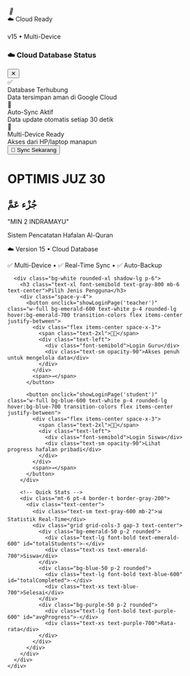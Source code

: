 <!DOCTYPE html>
<html lang="id">
<head>
  <meta charset="UTF-8" />
  <meta name="viewport" content="width=device-width, initial-scale=1.0"/>
  <title>OPTIMIS JUZ 30 "MIN 2 INDRAMAYU" — Version 15 Cloud Database</title>
  <script src="https://cdn.tailwindcss.com"></script>
  <style>
    @import url('https://fonts.googleapis.com/css2?family=Amiri:wght@400;700&family=Inter:wght@400;600;700&display=swap');
    :root { color-scheme: light; }
    body { 
      font-family: 'Inter', system-ui, -apple-system, Segoe UI, Roboto, 'Helvetica Neue', Arial, 'Noto Sans', 'Apple Color Emoji', 'Segoe UI Emoji', 'Segoe UI Symbol';
      box-sizing: border-box;
    }
    .arabic { font-family: 'Amiri', serif; letter-spacing: 0.2px; }
    .page { display: none; }
    .page.active { display: block; }

    /* Confetti particles */
    .confetti {
      position: fixed;
      top: -10px;
      width: 8px;
      height: 14px;
      opacity: 0.9;
      pointer-events: none;
      border-radius: 2px;
      transform: rotate(0deg);
      animation: fall linear forwards;
      z-index: 60;
    }
    @keyframes fall {
      0% { transform: translateY(-20px) rotate(0deg); opacity: 1; }
      100% { transform: translateY(110vh) rotate(720deg); opacity: 0.8; }
    }

    /* Cloud sync indicator */
    .cloud-sync {
      animation: pulse 2s infinite;
    }
    @keyframes pulse {
      0%, 100% { opacity: 1; }
      50% { opacity: 0.7; }
    }

    /* Auto-refresh indicator */
    .auto-refresh {
      animation: spin 2s linear infinite;
    }
    @keyframes spin {
      from { transform: rotate(0deg); }
      to { transform: rotate(360deg); }
    }
  </style>
</head>
<body class="bg-gradient-to-br from-emerald-50 to-teal-100 min-h-screen">
  <!-- Cloud Status & Auto-Refresh Indicator -->
  <div id="cloudStatus" class="fixed top-2 left-2 z-50">
    <div class="bg-emerald-600 text-white px-3 py-1 rounded-full text-xs flex items-center space-x-2 cloud-sync cursor-pointer" onclick="showCloudInfo()">
      <div class="w-2 h-2 bg-white rounded-full"></div>
      <span>☁️ Cloud Ready</span>
      <div id="autoRefreshIcon" class="auto-refresh">🔄</div>
    </div>
  </div>

  <!-- Version Badge -->
  <div class="fixed top-2 right-2 z-50">
    <div class="bg-blue-600 text-white px-2 py-1 rounded-full text-xs font-semibold">
      v15 • Multi-Device
    </div>
  </div>

  <!-- Cloud Info Modal -->
  <div id="cloudInfoModal" class="fixed inset-0 bg-black bg-opacity-50 hidden items-center justify-center z-50">
    <div class="bg-white rounded-xl p-6 max-w-md w-full mx-4">
      <div class="flex justify-between items-center mb-4">
        <h3 class="text-xl font-bold text-gray-800">☁️ Cloud Database Status</h3>
        <button onclick="closeCloudInfo()" class="text-gray-500 hover:text-gray-700 text-xl">✕</button>
      </div>
      <div class="space-y-3">
        <div class="flex items-center space-x-3 p-3 bg-emerald-50 rounded-lg">
          <span class="text-2xl">✅</span>
          <div>
            <div class="font-semibold text-emerald-800">Database Terhubung</div>
            <div class="text-sm text-emerald-600">Data tersimpan aman di Google Cloud</div>
          </div>
        </div>
        <div class="flex items-center space-x-3 p-3 bg-blue-50 rounded-lg">
          <span class="text-2xl">🔄</span>
          <div>
            <div class="font-semibold text-blue-800">Auto-Sync Aktif</div>
            <div class="text-sm text-blue-600">Data update otomatis setiap 30 detik</div>
          </div>
        </div>
        <div class="flex items-center space-x-3 p-3 bg-purple-50 rounded-lg">
          <span class="text-2xl">📱</span>
          <div>
            <div class="font-semibold text-purple-800">Multi-Device Ready</div>
            <div class="text-sm text-purple-600">Akses dari HP/laptop manapun</div>
          </div>
        </div>
        <div class="text-center pt-3 border-t">
          <button onclick="forceSync()" class="bg-emerald-600 text-white px-4 py-2 rounded-lg hover:bg-emerald-700 transition-colors">
            🔄 Sync Sekarang
          </button>
        </div>
      </div>
    </div>
  </div>

  <!-- Page 0: Main Menu -->
  <div id="mainMenuPage" class="page active">
    <div class="container mx-auto px-4 py-8 max-w-md">
      <div class="text-center mb-8">
        <div class="flex items-center justify-center gap-3 mb-2">
          <img class="header-logo h-12 w-12 rounded-lg shadow-sm border border-emerald-200 object-cover"
               alt="Logo Sekolah" src="" style="display:none;"
               onerror="this.src=''; this.alt='Logo gagal dimuat'; this.style.display='none';">
          <h1 class="text-4xl font-bold text-emerald-800">OPTIMIS JUZ 30</h1>
        </div>
        <h2 class="text-2xl text-emerald-700 arabic">جُزْء عَمَّ</h2>
        <p class="text-emerald-600 mt-2">"MIN 2 INDRAMAYU"</p>
        <p class="text-emerald-500 text-sm">Sistem Pencatatan Hafalan Al-Quran</p>
        <div class="mt-3 bg-gradient-to-r from-blue-50 to-purple-50 border border-blue-200 rounded-lg p-3">
          <div class="flex items-center justify-center space-x-2 text-blue-700">
            <span class="text-lg">☁️</span>
            <span class="text-sm font-bold">Version 15 • Cloud Database</span>
          </div>
          <p class="text-xs text-blue-600 mt-1">✅ Multi-Device • ✅ Real-Time Sync • ✅ Auto-Backup</p>
        </div>
      </div>

      <div class="bg-white rounded-xl shadow-lg p-6">
        <h3 class="text-xl font-semibold text-gray-800 mb-6 text-center">Pilih Jenis Pengguna</h3>
        <div class="space-y-4">
          <button onclick="showLoginPage('teacher')" class="w-full bg-emerald-600 text-white p-4 rounded-lg hover:bg-emerald-700 transition-colors flex items-center justify-between">
            <div class="flex items-center space-x-3">
              <span class="text-2xl">👨‍🏫</span>
              <div class="text-left">
                <div class="font-semibold">Login Guru</div>
                <div class="text-sm opacity-90">Akses penuh untuk mengelola data</div>
              </div>
            </div>
            <span>→</span>
          </button>

          <button onclick="showLoginPage('student')" class="w-full bg-blue-600 text-white p-4 rounded-lg hover:bg-blue-700 transition-colors flex items-center justify-between">
            <div class="flex items-center space-x-3">
              <span class="text-2xl">👨‍🎓</span>
              <div class="text-left">
                <div class="font-semibold">Login Siswa</div>
                <div class="text-sm opacity-90">Lihat progress hafalan pribadi</div>
              </div>
            </div>
            <span>→</span>
          </button>
        </div>

        <!-- Quick Stats -->
        <div class="mt-6 pt-4 border-t border-gray-200">
          <div class="text-center">
            <div class="text-sm text-gray-600 mb-2">📊 Statistik Real-Time</div>
            <div class="grid grid-cols-3 gap-3 text-center">
              <div class="bg-emerald-50 p-2 rounded">
                <div class="text-lg font-bold text-emerald-600" id="totalStudents">-</div>
                <div class="text-xs text-emerald-700">Siswa</div>
              </div>
              <div class="bg-blue-50 p-2 rounded">
                <div class="text-lg font-bold text-blue-600" id="totalCompleted">-</div>
                <div class="text-xs text-blue-700">Selesai</div>
              </div>
              <div class="bg-purple-50 p-2 rounded">
                <div class="text-lg font-bold text-purple-600" id="avgProgress">-</div>
                <div class="text-xs text-purple-700">Rata-rata</div>
              </div>
            </div>
          </div>
        </div>
      </div>
    </div>
  </div>

  <!-- Page 1: Login Page -->
  <div id="loginPage" class="page">
    <div class="container mx-auto px-4 py-8 max-w-md">
      <div class="text-center mb-8">
        <div class="flex items-center justify-center gap-3 mb-2">
          <img class="header-logo h-12 w-12 rounded-lg shadow-sm border border-emerald-200 object-cover"
               alt="Logo Sekolah" src="" style="display:none;"
               onerror="this.src=''; this.alt='Logo gagal dimuat'; this.style.display='none';">
          <h1 class="text-4xl font-bold text-emerald-800">OPTIMIS JUZ 30</h1>
        </div>
        <h2 class="text-2xl text-emerald-700 arabic">جُزْء عَمَّ</h2>
        <p class="text-emerald-600 mt-2">"MIN 2 INDRAMAYU"</p>
        <p class="text-emerald-500 text-sm">Login <span id="userTypeTitle">Guru</span></p>
      </div>

      <div class="bg-white rounded-xl shadow-lg p-6">
        <div class="flex justify-between items-center mb-6">
          <h3 class="text-xl font-semibold text-gray-800">Masuk ke Sistem</h3>
          <button onclick="backToMainMenu()" class="text-gray-500 hover:text-gray-700">← Kembali</button>
        </div>

        <form id="loginForm" onsubmit="handleLogin(event)">
          <div id="teacherLoginFields" class="space-y-4">
            <div>
              <label class="block text-sm font-medium text-gray-700 mb-2">Username</label>
              <input type="text" id="username" class="w-full px-4 py-3 border border-gray-300 rounded-lg focus:ring-2 focus:ring-emerald-500 focus:border-emerald-500" placeholder="Masukkan username">
            </div>
            <div>
              <label class="block text-sm font-medium text-gray-700 mb-2">Password</label>
              <input type="password" id="password" class="w-full px-4 py-3 border border-gray-300 rounded-lg focus:ring-2 focus:ring-emerald-500 focus:border-emerald-500" placeholder="Masukkan password">
            </div>
          </div>

          <div id="studentLoginFields" class="space-y-4" style="display: none;">
            <div>
              <label class="block text-sm font-medium text-gray-700 mb-2">NISN</label>
              <input type="text" id="nisn" class="w-full px-4 py-3 border border-gray-300 rounded-lg focus:ring-2 focus:ring-blue-500 focus:border-blue-500" placeholder="Masukkan NISN Anda">
              <p class="text-xs text-gray-500 mt-1">Masukkan NISN sesuai data yang terdaftar</p>
            </div>
          </div>

          <div id="loginError" class="hidden bg-red-100 border border-red-400 text-red-700 px-4 py-3 rounded mb-4 text-sm"></div>

          <button type="submit" id="loginButton" class="w-full bg-emerald-600 text-white py-3 rounded-lg font-medium hover:bg-emerald-700 transition-colors">Masuk</button>
        </form>
      </div>
    </div>
  </div>

  <!-- Page 2: Class Selection (Teacher Only) -->
  <div id="classPage" class="page">
    <div class="container mx-auto px-4 py-8 max-w-2xl">
      <div class="text-center mb-8">
        <div class="flex items-center justify-center gap-3 mb-2">
          <img class="header-logo h-12 w-12 rounded-lg shadow-sm border border-emerald-200 object-cover"
               alt="Logo Sekolah" src="" style="display:none;"
               onerror="this.src=''; this.alt='Logo gagal dimuat'; this.style.display='none';">
          <h1 class="text-4xl font-bold text-emerald-800">OPTIMIS JUZ 30</h1>
        </div>
        <h2 class="text-2xl text-emerald-700 arabic">جُزْء عَمَّ</h2>
        <p class="text-emerald-600 mt-2">"MIN 2 INDRAMAYU"</p>
        <p class="text-emerald-500 text-sm">Pilih Kelas Terlebih Dahulu</p>
      </div>

      <div class="bg-white rounded-xl shadow-lg p-6">
        <div class="flex justify-between items-center mb-4">
          <h3 class="text-xl font-semibold text-gray-800">Pilih Kelas</h3>
          <button onclick="logout()" class="bg-red-500 text-white px-4 py-2 rounded-lg hover:bg-red-600 transition-colors text-sm">Logout</button>
        </div>
        <div id="classList" class="space-y-3">
          <div class="text-center text-gray-500">
            <div class="animate-spin rounded-full h-8 w-8 border-b-2 border-emerald-600 mx-auto mb-2"></div>
            Memuat data kelas dari cloud...
          </div>
        </div>
      </div>
    </div>
  </div>

  <!-- Page 3: Student Selection (Teacher Only) -->
  <div id="studentPage" class="page">
    <div class="container mx-auto px-4 py-8 max-w-4xl">
      <div class="text-center mb-8">
        <div class="flex items-center justify-center gap-3 mb-2">
          <img class="header-logo h-12 w-12 rounded-lg shadow-sm border border-emerald-200 object-cover"
               alt="Logo Sekolah" src="" style="display:none;"
               onerror="this.src=''; this.alt='Logo gagal dimuat'; this.style.display='none';">
          <h1 class="text-4xl font-bold text-emerald-800">OPTIMIS JUZ 30</h1>
        </div>
        <h2 class="text-2xl text-emerald-700 arabic">جُزْء عَمَّ</h2>
        <p class="text-emerald-600 mt-2">"MIN 2 INDRAMAYU"</p>
        <p class="text-emerald-500 text-sm">Pilih Siswa - Kelas <span id="selectedClassName"></span></p>
      </div>

      <div class="bg-white rounded-xl shadow-lg p-6 mb-4">
        <div class="flex justify-between items-center mb-4">
          <h3 class="text-xl font-semibold text-gray-800">Daftar Siswa</h3>
          <div class="flex space-x-2">
            <button onclick="backToClassSelection()" class="bg-gray-500 text-white px-4 py-2 rounded-lg hover:bg-gray-600 transition-colors">← Kembali ke Kelas</button>
            <button onclick="logout()" class="bg-red-500 text-white px-4 py-2 rounded-lg hover:bg-red-600 transition-colors">Logout</button>
          </div>
        </div>

        <div class="mb-4 space-y-3">
          <input type="text" id="studentSearch" placeholder="Cari nama siswa..." class="w-full px-4 py-2 border border-gray-300 rounded-lg focus:ring-2 focus:ring-emerald-500 focus:border-emerald-500" oninput="filterStudents()">
          <div class="flex flex-wrap gap-2">
            <button onclick="filterStudentsByProgress('all')" id="filterAll" class="student-filter-btn bg-emerald-600 text-white px-3 py-1 rounded-lg text-sm font-medium hover:bg-emerald-700 transition-colors">Semua Siswa</button>
            <button onclick="filterStudentsByProgress('in-progress')" id="filterInProgress" class="student-filter-btn bg-gray-200 text-gray-700 px-3 py-1 rounded-lg text-sm font-medium hover:bg-gray-300 transition-colors">📚 Sedang Proses</button>
            <button onclick="filterStudentsByProgress('completed')" id="filterCompleted" class="student-filter-btn bg-gray-200 text-gray-700 px-3 py-1 rounded-lg text-sm font-medium hover:bg-gray-300 transition-colors">✅ Sudah Selesai</button>
            <button onclick="filterStudentsByProgress('not-started')" id="filterNotStarted" class="student-filter-btn bg-gray-200 text-gray-700 px-3 py-1 rounded-lg text-sm font-medium hover:bg-gray-300 transition-colors">⏳ Belum Mulai</button>
          </div>
        </div>

        <div id="studentList" class="grid gap-3">
          <div class="text-center text-gray-500">
            <div class="animate-spin rounded-full h-8 w-8 border-b-2 border-emerald-600 mx-auto mb-2"></div>
            Memuat data siswa dari cloud...
          </div>
        </div>
      </div>
    </div>
  </div>

  <!-- Page 4: Hafalan Recording -->
  <div id="hafalanPage" class="page">
    <div class="container mx-auto px-4 py-8 max-w-4xl">
      <!-- Header -->
      <div class="text-center mb-6">
        <div class="flex items-center justify-center gap-3 mb-2">
          <img class="header-logo h-12 w-12 rounded-lg shadow-sm border-emerald-200 object-cover"
               alt="Logo Sekolah" src="" style="display:none;"
               onerror="this.src=''; this.alt='Logo gagal dimuat'; this.style.display='none';">
          <h1 class="text-4xl font-bold text-emerald-800">OPTIMIS JUZ 30</h1>
        </div>
        <h2 class="text-2xl text-emerald-700 arabic">جُزْء عَمَّ</h2>
        <p class="text-emerald-600 mt-2">"MIN 2 INDRAMAYU"</p>
        <p class="text-emerald-500 text-sm">Juz 30 - 37 Surat</p>
      </div>

      <!-- Student Identity Card -->
      <div class="bg-white rounded-xl shadow-lg p-6 mb-6">
        <div class="flex justify-between items-center mb-4">
          <h3 class="text-lg font-semibold text-gray-800">Identitas Siswa</h3>
          <div class="flex space-x-2">
            <button id="backButton" onclick="backToStudentSelection()" class="bg-gray-500 text-white px-3 py-2 rounded-lg text-sm hover:bg-gray-600 transition-colors">← Ganti Siswa</button>
            <button onclick="logout()" class="bg-red-500 text-white px-3 py-2 rounded-lg text-sm hover:bg-red-600 transition-colors">Logout</button>
          </div>
        </div>
        <div class="flex items-center space-x-6">
          <div class="flex-shrink-0">
            <img id="studentPhoto" src="" alt="Foto Siswa"
                 class="w-20 h-20 rounded-full object-cover border-4 border-emerald-200"
                 onerror="this.src='data:image/svg+xml;base64,PHN2ZyB3aWR0aD0iODAiIGhlaWdodD0iODAiIHZpZXdCb3g9IjAgMCA4MCA4MCIgZmlsbD0ibm9uZSIgeG1sbnM9Imh0dHA6Ly93d3cudzMub3JnLzIwMDAvc3ZnIj4KPGNpcmNsZSBjeD0iNDAiIGN5PSI0MCIgcj0iNDAiIGZpbGw9IiNGM0Y0RjYiLz4KPGNpcmNsZSBjeD0iNDAiIGN5PSIzMiIgcj0iMTIiIGZpbGw9IiM5Q0EzQUYiLz4KPHBhdGggZD0iTTIwIDY4QzIwIDU2IDI4IDQ4IDQwIDQ4UzYwIDU2IDYwIDY4IiBmaWxsPSIjOUNBM0FGIi8+Cjwvc3ZnPgo='; this.alt='Foto tidak tersedia';">
          </div>
          <div class="flex-1">
            <div class="grid grid-cols-1 md:grid-cols-2 gap-4">
              <div>
                <label class="text-sm font-medium text-gray-600">Nama Lengkap</label>
                <p id="studentName" class="text-lg font-semibold text-gray-800">-</p>
              </div>
              <div>
                <label class="text-sm font-medium text-gray-600">NISN</label>
                <p id="studentNISN" class="text-lg font-semibold text-gray-800">-</p>
              </div>
              <div>
                <label class="text-sm font-medium text-gray-600">Kelas</label>
                <p id="studentClass" class="text-lg font-semibold text-gray-800">-</p>
              </div>
              <div>
                <label class="text-sm font-medium text-gray-600">Jenis Kelamin</label>
                <p id="studentGender" class="text-lg font-semibold">
                  <span id="genderBadge" class="inline-block px-2.5 py-1 rounded-full text-white text-sm">-</span>
                </p>
              </div>
            </div>
          </div>
        </div>
      </div>

      <!-- Progress Overview -->
      <div class="bg-white rounded-xl shadow-lg p-6 mb-8">
        <div class="flex items-center justify-between mb-4">
          <h3 class="text-xl font-semibold text-gray-800">Progress Keseluruhan</h3>
          <div class="flex items-center space-x-4">
            <div class="text-center">
              <div class="text-2xl font-bold text-emerald-600" id="completedCount">0</div>
              <div class="text-sm text-gray-600">Selesai</div>
            </div>
            <div class="text-center">
              <div class="text-2xl font-bold text-amber-600" id="inProgressCount">0</div>
              <div class="text-sm text-gray-600">Proses</div>
            </div>
            <div class="text-center">
              <div class="text-2xl font-bold text-gray-400" id="notStartedCount">37</div>
              <div class="text-sm text-gray-600">Belum</div>
            </div>
          </div>
        </div>
        <div class="w-full bg-gray-200 rounded-full h-3">
          <div class="bg-gradient-to-r from-emerald-500 to-teal-500 h-3 rounded-full transition-all duration-500" id="progressBar" style="width: 0%"></div>
        </div>
        <div class="text-center mt-2">
          <span class="text-sm text-gray-600">Progress: </span>
          <span class="font-semibold text-emerald-600" id="progressPercentage">0%</span>
        </div>
      </div>

      <!-- Filter Buttons -->
      <div class="flex flex-wrap gap-2 mb-6 justify-center">
        <button onclick="filterSurahs('all', this)" class="filter-btn bg-emerald-600 text-white px-4 py-2 rounded-lg font-medium hover:bg-emerald-700 transition-colors">Semua</button>
        <button onclick="filterSurahs('completed', this)" class="filter-btn bg-gray-200 text-gray-700 px-4 py-2 rounded-lg font-medium hover:bg-gray-300 transition-colors">Selesai</button>
        <button onclick="filterSurahs('in-progress', this)" class="filter-btn bg-gray-200 text-gray-700 px-4 py-2 rounded-lg font-medium hover:bg-gray-300 transition-colors">Sedang Proses</button>
        <button onclick="filterSurahs('not-started', this)" class="filter-btn bg-gray-200 text-gray-700 px-4 py-2 rounded-lg font-medium hover:bg-gray-300 transition-colors">Belum Mulai</button>
      </div>

      <!-- Surah List -->
      <div class="grid gap-4" id="surahList"></div>

      <!-- Statistics Modal -->
      <div id="statsModal" class="fixed inset-0 bg-black bg-opacity-50 hidden items-center justify-center z-50">
        <div class="bg-white rounded-xl p-6 max-w-md w-full mx-4">
          <div class="flex justify-between items-center mb-4">
            <h3 class="text-xl font-semibold text-gray-800">Statistik Hafalan</h3>
            <button onclick="closeStatsModal()" class="text-gray-500 hover:text-gray-700">✕</button>
          </div>
          <div id="statsContent"></div>
        </div>
      </div>
    </div>
  </div>

  <script>
    // Global state
    let studentsData = [];
    let selectedStudent = null;
    let currentFilter = 'all';
    let surahData = {};
    let currentUserType = null;
    let currentUser = null;
    let schoolLogoUrl = '';
    let murojaahLinks = {};
    let progressData = {};
    let autoSyncInterval = null;

    // Pre-configured Google Sheets URLs (GANTI DENGAN URL ANDA)
    const STUDENTS_CSV_URL = 'https://docs.google.com/spreadsheets/d/e/2PACX-1vRcJgA3V1hk6UVY_q2S1ynq0GOaF47BkiX6TJisJg277-9EKc_OUiRwUZWu7_fDmmV6m9JU5QsWYTup/pub?gid=0&single=true&output=csv';
    const PROGRESS_CSV_URL = 'https://docs.google.com/spreadsheets/d/e/2PACX-1vRcJgA3V1hk6UVY_q2S1ynq0GOaF47BkiX6TJisJg277-9EKc_OUiRwUZWu7_fDmmV6m9JU5QsWYTup/pub?gid=1567102234&single=true&output=csv';
    const APPS_SCRIPT_URL = 'https://script.google.com/macros/s/AKfycbxmroGbJxkb8t49jsYo6TdR7A-q95dgRFrMcHabQ8xe1qEiZB4iuFO3j_T5p_gEq2sQ/exec';
    const MUROJAAH_CSV_URL = 'https://docs.google.com/spreadsheets/d/e/2PACX-1vRcJgA3V1hk6UVY_q2S1ynq0GOaF47BkiX6TJisJg277-9EKc_OUiRwUZWu7_fDmmV6m9JU5QsWYTup/pub?gid=1677915850&single=true&output=csv';

    // Juz 30 Surahs
    const juz30Surahs = [
      { number: 78, name: "An-Naba'", arabic: "النَّبَأ", verses: 40, meaning: "Berita Besar" },
      { number: 79, name: "An-Nazi'at", arabic: "النَّازِعَات", verses: 46, meaning: "Malaikat Yang Mencabut" },
      { number: 80, name: "Abasa", arabic: "عَبَسَ", verses: 42, meaning: "Dia Bermuka Masam" },
      { number: 81, name: "At-Takwir", arabic: "التَّكْوِير", verses: 29, meaning: "Menggulung" },
      { number: 82, name: "Al-Infitar", arabic: "الانفِطَار", verses: 19, meaning: "Terbelah" },
      { number: 83, name: "Al-Mutaffifin", arabic: "المُطَفِّفِين", verses: 36, meaning: "Orang Yang Curang" },
      { number: 84, name: "Al-Inshiqaq", arabic: "الانشِقَاق", verses: 25, meaning: "Terbelah" },
      { number: 85, name: "Al-Buruj", arabic: "البُرُوج", verses: 22, meaning: "Gugusan Bintang" },
      { number: 86, name: "At-Tariq", arabic: "الطَّارِق", verses: 17, meaning: "Yang Datang Di Malam Hari" },
      { number: 87, name: "Al-A'la", arabic: "الأَعْلَى", verses: 19, meaning: "Yang Paling Tinggi" },
      { number: 88, name: "Al-Ghashiyah", arabic: "الغَاشِيَة", verses: 26, meaning: "Hari Pembalasan" },
      { number: 89, name: "Al-Fajr", arabic: "الفَجْر", verses: 30, meaning: "Fajar" },
      { number: 90, name: "Al-Balad", arabic: "البَلَد", verses: 20, meaning: "Negeri" },
      { number: 91, name: "Ash-Shams", arabic: "الشَّمْس", verses: 15, meaning: "Matahari" },
      { number: 92, name: "Al-Lail", arabic: "اللَّيْل", verses: 21, meaning: "Malam" },
      { number: 93, name: "Ad-Duha", arabic: "الضُّحَى", verses: 11, meaning: "Waktu Duha" },
      { number: 94, name: "Ash-Sharh", arabic: "الشَّرْح", verses: 8, meaning: "Kelapangan" },
      { number: 95, name: "At-Tin", arabic: "التِّين", verses: 8, meaning: "Buah Tin" },
      { number: 96, name: "Al-Alaq", arabic: "العَلَق", verses: 19, meaning: "Segumpal Darah" },
      { number: 97, name: "Al-Qadr", arabic: "القَدْر", verses: 5, meaning: "Kemuliaan" },
      { number: 98, name: "Al-Bayyinah", arabic: "البَيِّنَة", verses: 8, meaning: "Bukti Yang Nyata" },
      { number: 99, name: "Az-Zalzalah", arabic: "الزَّلْزَلَة", verses: 8, meaning: "Kegoncangan" },
      { number: 100, name: "Al-Adiyat", arabic: "العَادِيَات", verses: 11, meaning: "Kuda Yang Berlari Kencang" },
      { number: 101, name: "Al-Qari'ah", arabic: "القَارِعَة", verses: 11, meaning: "Hari Kiamat" },
      { number: 102, name: "At-Takathur", arabic: "التَّكَاثُر", verses: 8, meaning: "Bermegah-megahan" },
      { number: 103, name: "Al-Asr", arabic: "العَصْر", verses: 3, meaning: "Masa" },
      { number: 104, name: "Al-Humazah", arabic: "الهُمَزَة", verses: 9, meaning: "Pengumpat" },
      { number: 105, name: "Al-Fil", arabic: "الفِيل", verses: 5, meaning: "Gajah" },
      { number: 106, name: "Quraish", arabic: "قُرَيْش", verses: 4, meaning: "Suku Quraisy" },
      { number: 107, name: "Al-Ma'un", arabic: "المَاعُون", verses: 7, meaning: "Barang Yang Berguna" },
      { number: 108, name: "Al-Kawthar", arabic: "الكَوْثَر", verses: 3, meaning: "Nikmat Yang Banyak" },
      { number: 109, name: "Al-Kafirun", arabic: "الكَافِرُون", verses: 6, meaning: "Orang-orang Kafir" },
      { number: 110, name: "An-Nasr", arabic: "النَّصْر", verses: 3, meaning: "Pertolongan" },
      { number: 111, name: "Al-Masad", arabic: "المَسَد", verses: 5, meaning: "Sabut" },
      { number: 112, name: "Al-Ikhlas", arabic: "الإِخْلَاص", verses: 4, meaning: "Memurnikan Keesaan Allah" },
      { number: 113, name: "Al-Falaq", arabic: "الفَلَق", verses: 5, meaning: "Waktu Subuh" },
      { number: 114, name: "An-Nas", arabic: "النَّاس", verses: 6, meaning: "Manusia" }
    ];

    // Cloud info functions
    function showCloudInfo() {
      document.getElementById('cloudInfoModal').classList.remove('hidden');
      document.getElementById('cloudInfoModal').classList.add('flex');
    }

    function closeCloudInfo() {
      document.getElementById('cloudInfoModal').classList.add('hidden');
      document.getElementById('cloudInfoModal').classList.remove('flex');
    }

    function forceSync() {
      showSyncIndicator();
      loadAllData().then(() => {
        showSyncSuccess();
        updateQuickStats();
        if (selectedStudent) {
          initializeHafalanData();
        }
      }).catch(() => {
        showSyncError();
      });
    }

    function showSyncIndicator() {
      const indicator = document.getElementById('cloudStatus');
      indicator.innerHTML = `
        <div class="bg-blue-600 text-white px-3 py-1 rounded-full text-xs flex items-center space-x-2">
          <div class="animate-spin rounded-full h-2 w-2 border-b border-white"></div>
          <span>🔄 Syncing...</span>
        </div>`;
    }

    function showSyncSuccess() {
      const indicator = document.getElementById('cloudStatus');
      indicator.innerHTML = `
        <div class="bg-emerald-600 text-white px-3 py-1 rounded-full text-xs flex items-center space-x-2 cloud-sync cursor-pointer" onclick="showCloudInfo()">
          <div class="w-2 h-2 bg-white rounded-full"></div>
          <span>✅ Synced</span>
          <div id="autoRefreshIcon" class="auto-refresh">🔄</div>
        </div>`;
      setTimeout(() => {
        indicator.innerHTML = `
          <div class="bg-emerald-600 text-white px-3 py-1 rounded-full text-xs flex items-center space-x-2 cloud-sync cursor-pointer" onclick="showCloudInfo()">
            <div class="w-2 h-2 bg-white rounded-full"></div>
            <span>☁️ Cloud Ready</span>
            <div id="autoRefreshIcon" class="auto-refresh">🔄</div>
          </div>`;
      }, 3000);
    }

    function showSyncError() {
      const indicator = document.getElementById('cloudStatus');
      indicator.innerHTML = `
        <div class="bg-red-600 text-white px-3 py-1 rounded-full text-xs flex items-center space-x-2 cursor-pointer" onclick="forceSync()">
          <div class="w-2 h-2 bg-white rounded-full"></div>
          <span>❌ Retry</span>
        </div>`;
    }

    // Auto-sync setup
    function startAutoSync() {
      if (autoSyncInterval) clearInterval(autoSyncInterval);
      
      autoSyncInterval = setInterval(async () => {
        try {
          await loadProgressData();
          updateQuickStats();
          if (selectedStudent) {
            const nisn = selectedStudent.NISN || selectedStudent.nisn;
            if (progressData[nisn]) {
              surahData = progressData[nisn];
              updateProgress();
              renderSurahs();
            }
          }
        } catch (e) {
          console.warn('Auto-sync failed:', e);
        }
      }, 30000); // Sync every 30 seconds
    }

    // Navigation
    function showPage(pageId) {
      document.querySelectorAll('.page').forEach(p => p.classList.remove('active'));
      document.getElementById(pageId).classList.add('active');
      updateHeaderLogos();
    }
    function backToMainMenu() {
      showPage('mainMenuPage');
      document.getElementById('loginForm').reset();
      document.getElementById('loginError').classList.add('hidden');
    }
    function backToClassSelection() { showPage('classPage'); }
    function backToStudentSelection() {
      const className = selectedStudent?.Kelas || selectedStudent?.kelas || selectedStudent?.KELAS || '';
      document.getElementById('selectedClassName').textContent = className;
      showPage('studentPage');
      renderStudentList(className);
    }
    function logout() {
      currentUser = null; currentUserType = null; selectedStudent = null; surahData = {};
      if (autoSyncInterval) clearInterval(autoSyncInterval);
      showPage('mainMenuPage');
      document.getElementById('loginForm').reset();
      document.getElementById('loginError').classList.add('hidden');
    }

    // Login flow
    function showLoginPage(userType) {
      currentUserType = userType;
      if (userType === 'teacher') {
        document.getElementById('userTypeTitle').textContent = 'Guru';
        document.getElementById('teacherLoginFields').style.display = 'block';
        document.getElementById('studentLoginFields').style.display = 'none';
        document.getElementById('loginButton').className = 'w-full bg-emerald-600 text-white py-3 rounded-lg font-medium hover:bg-emerald-700 transition-colors';
      } else {
        document.getElementById('userTypeTitle').textContent = 'Siswa';
        document.getElementById('teacherLoginFields').style.display = 'none';
        document.getElementById('studentLoginFields').style.display = 'block';
        document.getElementById('loginButton').className = 'w-full bg-blue-600 text-white py-3 rounded-lg font-medium hover:bg-blue-700 transition-colors';
      }
      showPage('loginPage');
    }

    function handleLogin(e) {
      e.preventDefault();
      const errorDiv = document.getElementById('loginError');
      errorDiv.classList.add('hidden');

      if (currentUserType === 'teacher') {
        const u = document.getElementById('username').value;
        const p = document.getElementById('password').value;
        if (u === 'admin' && p === 'admin') {
          currentUser = { type: 'teacher', username: 'admin' };
          loadAllData().then(() => {
            renderClassList();
            showPage('classPage');
            startAutoSync();
          });
        } else showLoginError('Username atau password salah!');
      } else {
        const nisn = document.getElementById('nisn').value;
        if (!studentsData.length) {
          loadAllData().then(() => validateStudentLogin(nisn));
        } else validateStudentLogin(nisn);
      }
    }
    function showLoginError(msg) {
      const div = document.getElementById('loginError');
      div.textContent = msg; div.classList.remove('hidden');
    }
    function validateStudentLogin(nisn) {
      const student = studentsData.find(s => (s.NISN || s.nisn) === nisn);
      if (student) {
        currentUser = { type: 'student', nisn };
        selectedStudent = student;
        updateStudentIdentity(student);
        initializeHafalanData();
        showPage('hafalanPage');
        startAutoSync();
      } else showLoginError('NISN tidak ditemukan dalam database!');
    }

    // Identity card helpers
    function normalizeGender(raw) {
      const v = (raw || '').toString().trim().toLowerCase();
      if (!v) return '';
      if (['l','laki-laki','laki', 'lakilaki', 'male', 'm'].includes(v)) return 'Laki-laki';
      if (['p','perempuan','wanita','female','f'].includes(v)) return 'Perempuan';
      return raw;
    }
    function applyGenderBadge(el, gender) {
      if (!el) return;
      if (gender === 'Laki-laki') {
        el.className = 'inline-block px-2.5 py-1 rounded-full text-white text-sm bg-blue-600';
        el.textContent = 'Laki-laki';
      } else if (gender === 'Perempuan') {
        el.className = 'inline-block px-2.5 py-1 rounded-full text-white text-sm bg-purple-600';
        el.textContent = 'Perempuan';
      } else {
        el.className = 'inline-block px-2.5 py-1 rounded-full text-gray-700 bg-gray-100 text-sm';
        el.textContent = (gender || '-');
      }
    }

    // Data loading functions
    async function loadAllData() {
      try {
        await Promise.all([
          loadStudentsData(),
          loadProgressData(),
          loadMurojaahLinks()
        ]);
        updateQuickStats();
      } catch (e) {
        console.error('Failed to load data:', e);
        throw e;
      }
    }

    async function loadStudentsData() {
      try {
        const resp = await fetch(STUDENTS_CSV_URL);
        const csvText = await resp.text();
        const lines = csvText.split('\n').filter(Boolean);
        const headers = splitCsvRow(lines[0]).map(h => h.trim());
        studentsData = [];
        let logoFromCsv = '';

        for (let i = 1; i < lines.length; i++) {
          const row = splitCsvRow(lines[i]);
          const item = {};
          headers.forEach((h, idx) => item[h] = (row[idx] || '').trim());
          const genderF = row[5] || item['Jenis Kelamin'] || item['jenis_kelamin'] || item.GENDER || '';
          item.__GENDER = normalizeGender(genderF);
          studentsData.push(item);

          if (!logoFromCsv) logoFromCsv = item.Logo || item.logo || item.LOGO || '';
        }

        if (logoFromCsv && logoFromCsv.startsWith('https://')) {
          schoolLogoUrl = logoFromCsv;
          updateHeaderLogos();
        }
      } catch (e) {
        console.error('Failed to load students data:', e);
        throw e;
      }
    }

    async function loadProgressData() {
      try {
        const response = await fetch(PROGRESS_CSV_URL);
        const csvText = await response.text();
        const lines = csvText.split('\n').filter(Boolean);
        
        progressData = {};
        
        if (lines.length > 1) {
          const headers = splitCsvRow(lines[0]);
          
          for (let i = 1; i < lines.length; i++) {
            const row = splitCsvRow(lines[i]);
            const nisn = row[0];
            
            if (nisn) {
              progressData[nisn] = {};
              
              for (let j = 1; j < headers.length && j < row.length; j++) {
                const surahNum = 77 + j;
                const cellData = row[j] || '';
                
                if (cellData) {
                  const parts = cellData.split('|');
                  progressData[nisn][surahNum] = {
                    status: parts[0] || 'not-started',
                    kelancaran: parseInt(parts[1]) || 0,
                    tajwid: parseInt(parts[2]) || 0,
                    makhorijul: parseInt(parts[3]) || 0,
                    totalScore: parseInt(parts[4]) || 0,
                    notes: parts[5] || '',
                    lastTested: parts[6] || null,
                    testHistory: []
                  };
                } else {
                  progressData[nisn][surahNum] = {
                    status: 'not-started',
                    kelancaran: 0, tajwid: 0, makhorijul: 0, totalScore: 0,
                    notes: '', lastTested: null, testHistory: []
                  };
                }
              }
            }
          }
        }
      } catch (e) {
        console.warn('Failed to load progress data:', e);
        progressData = {};
        studentsData.forEach(student => {
          const nisn = student.NISN || student.nisn;
          const key = `hafalan_${nisn}`;
          const saved = localStorage.getItem(key);
          if (saved) {
            try {
              progressData[nisn] = JSON.parse(saved);
            } catch (e) {
              console.warn(`Error parsing local data for ${nisn}:`, e);
            }
          }
        });
      }
    }

    async function loadMurojaahLinks() {
      try {
        const resp = await fetch(MUROJAAH_CSV_URL);
        const csv = await resp.text();
        const rows = csv.split('\n').filter(r => r.trim().length);
        murojaahLinks = {};
        let suratNumber = 78;
        for (let i = 1; i < rows.length && suratNumber <= 114; i++, suratNumber++) {
          const cols = splitCsvRow(rows[i]);
          const link = (cols[1] || '').trim();
          if (link && /^https:\/\//i.test(link)) {
            murojaahLinks[suratNumber] = link;
          }
        }
      } catch (e) {
        console.warn('Failed to load murojaah links:', e);
      }
    }

    // Save progress data
    async function saveProgressToCloud(nisn, data) {
      try {
        const sheetData = {};
        for (let surahNum = 78; surahNum <= 114; surahNum++) {
          const surahData = data[surahNum];
          if (surahData && surahData.status !== 'not-started') {
            sheetData[`surah_${surahNum}`] = [
              surahData.status,
              surahData.kelancaran,
              surahData.tajwid,
              surahData.makhorijul,
              surahData.totalScore,
              surahData.notes || '',
              surahData.lastTested || ''
            ].join('|');
          } else {
            sheetData[`surah_${surahNum}`] = '';
          }
        }
        
        const response = await fetch(APPS_SCRIPT_URL, {
          method: 'POST',
          headers: {
            'Content-Type': 'application/json',
          },
          body: JSON.stringify({
            action: 'saveProgress',
            data: {
              nisn: nisn,
              ...sheetData
            }
          })
        });
        
        const result = await response.json();
        
        if (result.status === 'success') {
          progressData[nisn] = data;
          const key = `hafalan_${nisn}`;
          localStorage.setItem(key, JSON.stringify(data));
          return true;
        } else {
          throw new Error(result.message || 'Save failed');
        }
        
      } catch (e) {
        console.error('Error saving to cloud:', e);
        const key = `hafalan_${nisn}`;
        localStorage.setItem(key, JSON.stringify(data));
        return false;
      }
    }

    // Quick stats update
    function updateQuickStats() {
      const totalStudents = studentsData.length;
      let totalCompleted = 0;
      let totalProgress = 0;

      studentsData.forEach(student => {
        const nisn = student.NISN || student.nisn;
        const studentProgress = progressData[nisn];
        if (studentProgress) {
          const completed = Object.values(studentProgress).filter(x => x.status === 'completed').length;
          if (completed === 37) totalCompleted++;
          totalProgress += (completed / 37) * 100;
        }
      });

      const avgProgress = totalStudents > 0 ? Math.round(totalProgress / totalStudents) : 0;

      document.getElementById('totalStudents').textContent = totalStudents;
      document.getElementById('totalCompleted').textContent = totalCompleted;
      document.getElementById('avgProgress').textContent = avgProgress + '%';
    }

    // Split CSV helper
    function splitCsvRow(row) {
      const out = [];
      let cur = '';
      let insideQuotes = false;
      for (let i = 0; i < row.length; i++) {
        const ch = row[i];
        if (ch === '"') {
          if (insideQuotes && row[i+1] === '"') { cur += '"'; i++; }
          else { insideQuotes = !insideQuotes; }
        } else if (ch === ',' && !insideQuotes) {
          out.push(cur); cur = '';
        } else {
          cur += ch;
        }
      }
      out.push(cur);
      return out;
    }

    // Header logo
    function updateHeaderLogos() {
      const imgs = document.querySelectorAll('.header-logo');
      imgs.forEach(img => {
        if (schoolLogoUrl) {
          img.src = schoolLogoUrl;
          img.style.display = 'block';
        } else {
          img.src = '';
          img.style.display = 'none';
        }
      });
    }

    // Class list
    function renderClassList() {
      const classes = [...new Set(studentsData.map(s => s.Kelas || s.kelas || s.KELAS))].filter(Boolean).sort();
      const container = document.getElementById('classList');
      container.innerHTML = '';
      classes.forEach(cls => {
        const count = studentsData.filter(s => (s.Kelas || s.kelas || s.KELAS) === cls).length;
        const el = document.createElement('div');
        el.className = 'bg-emerald-50 border-2 border-emerald-200 rounded-lg p-4 cursor-pointer hover:bg-emerald-100 hover:border-emerald-300 transition-all';
        el.onclick = () => selectClass(cls);
        el.innerHTML = `
          <div class="flex justify-between items-center">
            <div>
              <h4 class="text-lg font-semibold text-emerald-800">Kelas ${cls}</h4>
              <p class="text-emerald-600">${count} siswa</p>
            </div>
            <div class="text-2xl">📚</div>
          </div>`;
        container.appendChild(el);
      });
    }
    function selectClass(className) {
      document.getElementById('selectedClassName').textContent = className;
      showPage('studentPage');
      renderStudentList(className);
    }

    function renderStudentList(className) {
      const list = studentsData.filter(s => (s.Kelas || s.kelas || s.KELAS) === className);
      const container = document.getElementById('studentList');
      container.innerHTML = '';
      list.forEach(student => {
        const nisn = student.NISN || student.nisn;
        let completed = 0, inProgress = 0, notStarted = 37;
        let percentage = 0;

        let studentProgress = progressData[nisn];
        if (!studentProgress) {
          const key = `hafalan_${nisn}`;
          const saved = localStorage.getItem(key);
          if (saved) {
            try {
              studentProgress = JSON.parse(saved);
            } catch (e) {
              console.warn(`Error parsing data for ${nisn}:`, e);
            }
          }
        }

        if (studentProgress) {
          completed = Object.values(studentProgress).filter(x => x.status === 'completed').length;
          inProgress = Object.values(studentProgress).filter(x => x.status === 'in-progress').length;
          notStarted = Object.values(studentProgress).filter(x => x.status === 'not-started').length;
          percentage = Math.round((completed / 37) * 100);
        }

        let overall = 'not-started';
        if (completed === 37) overall = 'completed';
        else if (completed > 0 || inProgress > 0) overall = 'in-progress';

        const name = student.Nama || student.nama || student.NAMA || 'Nama tidak tersedia';
        const nisnDisplay = student.NISN || student.nisn || '-';
        const genderNorm = student.__GENDER || '-';
        const photo = student.Foto || student.foto || student.FOTO || '';

        const genderBadgeSmall = genderNorm === 'Laki-laki'
          ? '<span class="inline-block px-2 py-0.5 rounded-full text-white text-xs bg-blue-600">Laki-laki</span>'
          : genderNorm === 'Perempuan'
            ? '<span class="inline-block px-2 py-0.5 rounded-full text-white text-xs bg-purple-600">Perempuan</span>'
            : `<span class="inline-block px-2 py-0.5 rounded-full text-gray-700 bg-gray-100 text-xs">${genderNorm}</span>`;

        const badge =
          overall === 'completed' ? '<span class="bg-emerald-100 text-emerald-800 text-xs px-2 py-1 rounded-full">✅ Selesai</span>' :
          overall === 'in-progress' ? '<span class="bg-amber-100 text-amber-800 text-xs px-2 py-1 rounded-full">📚 Proses</span>' :
          '<span class="bg-gray-100 text-gray-600 text-xs px-2 py-1 rounded-full">⏳ Belum</span>';

        const card = document.createElement('div');
        card.className = 'bg-gray-50 border border-gray-200 rounded-lg p-4 cursor-pointer hover:bg-gray-100 hover:border-gray-300 transition-all student-card';
        card.setAttribute('data-progress-status', overall);
        card.onclick = () => selectStudent(student);
        card.innerHTML = `
          <div class="flex items-center space-x-4">
            <img src="${photo}" alt="Foto ${name}" class="w-12 h-12 rounded-full object-cover border-2 border-gray-300"
                 onerror="this.src='data:image/svg+xml;base64,PHN2ZyB3aWR0aD0iNDgiIGhlaWdodD0iNDgiIHZpZXdCb3g9IjAgMCA0OCA0OCIgZmlsbD0ibm9uZSIgeG1sbnM9Imh0dHA6Ly93d3cudzMub3JnLzIwMDAvc3ZnIj4KPGNpcmNsZSBjeD0iMjQiIGN5PSIyNCIgcj0iMjQiIGZpbGw9IiNGM0Y0RjYiLz4KPGNpcmNsZSBjeD0iMjQiIGN5PSIxOSIgcj0iNyIgZmlsbD0iIzlDQTNBRiIvPgo8cGF0aCBkPSJNMTIgNDBDMTIgMzMuNiAxNi44IDI5IDI0IDI5UzM2IDMzLjYgMzYgNDAiIGZpbGw9IiM5Q0EzQUYiLz4KPC9zdmc+Cg=='; this.alt='Foto tidak tersedia';">
            <div class="flex-1">
              <div class="flex items-center justify-between mb-1">
                <h4 class="font-semibold text-gray-800">${name}</h4>
                ${badge}
              </div>
              <p class="text-sm text-gray-600">NISN: ${nisnDisplay}</p>
              <p class="text-xs text-gray-500 mt-1">${genderBadgeSmall}</p>
              ${percentage > 0 ? `
                <div class="mt-2">
                  <div class="flex justify-between text-xs text-gray-600 mb-1">
                    <span>Progress</span><span>${percentage}%</span>
                  </div>
                  <div class="w-full bg-gray-200 rounded-full h-1.5">
                    <div class="bg-emerald-500 h-1.5 rounded-full" style="width:${percentage}%"></div>
                  </div>
                  <div class="flex justify-between text-xs text-gray-500 mt-1">
                    <span>✅ ${completed}</span><span>📚 ${inProgress}</span><span>⏳ ${notStarted}</span>
                  </div>
                </div>` : ''
              }
            </div>
            <div class="text-emerald-600">→</div>
          </div>`;
        container.appendChild(card);
      });
    }

    // Student page initialization
    function selectStudent(student) {
      selectedStudent = student;
      updateStudentIdentity(student);
      initializeHafalanData();
      showPage('hafalanPage');
    }
    
    function updateStudentIdentity(student) {
      const name = student.Nama || student.nama || student.NAMA || '-';
      const nisn = student.NISN || student.nisn || '-';
      const kelas = student.Kelas || student.kelas || student.KELAS || '-';
      const genderNorm = student.__GENDER || '-';
      const photoUrl = student.Foto || student.foto || student.FOTO || '';

      document.getElementById('studentName').textContent = name;
      document.getElementById('studentNISN').textContent = nisn;
      document.getElementById('studentClass').textContent = kelas;

      const badge = document.getElementById('genderBadge');
      applyGenderBadge(badge, genderNorm);

      document.getElementById('studentPhoto').src = photoUrl;

      if (currentUser?.type === 'student') document.getElementById('backButton').style.display = 'none';
      else document.getElementById('backButton').style.display = 'inline-block';
    }
    
    function initializeHafalanData() {
      const nisn = selectedStudent.NISN || selectedStudent.nisn;
      
      if (progressData[nisn]) {
        surahData = progressData[nisn];
      } else {
        const key = `hafalan_${nisn}`;
        const saved = localStorage.getItem(key);
        if (saved) {
          try {
            surahData = JSON.parse(saved);
          } catch (e) {
            console.warn('Error parsing localStorage data:', e);
            surahData = {};
          }
        } else {
          surahData = {};
          juz30Surahs.forEach(s => {
            surahData[s.number] = {
              status: 'not-started',
              kelancaran: 0, tajwid: 0, makhorijul: 0, totalScore: 0,
              notes: '', lastTested: null, testHistory: []
            };
          });
        }
      }
      
      updateProgress();
      renderSurahs();
    }
    
    async function saveHafalanData() {
      if (!selectedStudent) return;
      
      const nisn = selectedStudent.NISN || selectedStudent.nisn;
      
      showSavingIndicator();
      
      try {
        const success = await saveProgressToCloud(nisn, surahData);
        
        if (success) {
          showSaveSuccess();
        } else {
          throw new Error('Cloud save failed');
        }
      } catch (e) {
        console.warn('Cloud save failed, using localStorage:', e);
        const key = `hafalan_${nisn}`;
        localStorage.setItem(key, JSON.stringify(surahData));
        showSaveWarning();
      }
      
      updateProgress();
    }
    
    function showSavingIndicator() {
      const existing = document.getElementById('saveIndicator');
      if (existing) existing.remove();
      
      const indicator = document.createElement('div');
      indicator.id = 'saveIndicator';
      indicator.className = 'fixed top-4 right-4 bg-blue-600 text-white px-4 py-2 rounded-lg shadow-lg z-50 flex items-center space-x-2';
      indicator.innerHTML = `
        <div class="animate-spin rounded-full h-4 w-4 border-b-2 border-white"></div>
        <span>Menyimpan ke cloud...</span>
      `;
      document.body.appendChild(indicator);
    }
    
    function showSaveSuccess() {
      const indicator = document.getElementById('saveIndicator');
      if (indicator) {
        indicator.className = 'fixed top-4 right-4 bg-emerald-600 text-white px-4 py-2 rounded-lg shadow-lg z-50 flex items-center space-x-2';
        indicator.innerHTML = `
          <span>✅</span>
          <span>Tersimpan ke cloud!</span>
        `;
        setTimeout(() => indicator.remove(), 3000);
      }
    }
    
    function showSaveWarning() {
      const indicator = document.getElementById('saveIndicator');
      if (indicator) {
        indicator.className = 'fixed top-4 right-4 bg-amber-600 text-white px-4 py-2 rounded-lg shadow-lg z-50 flex items-center space-x-2';
        indicator.innerHTML = `
          <span>⚠️</span>
          <span>Tersimpan offline</span>
        `;
        setTimeout(() => indicator.remove(), 3000);
      }
    }
    
    function updateProgress() {
      const completed = Object.values(surahData).filter(s => s.status === 'completed').length;
      const inProgress = Object.values(surahData).filter(s => s.status === 'in-progress').length;
      const notStarted = Object.values(surahData).filter(s => s.status === 'not-started').length;
      document.getElementById('completedCount').textContent = completed;
      document.getElementById('inProgressCount').textContent = inProgress;
      document.getElementById('notStartedCount').textContent = notStarted;
      const percentage = Math.round((completed / juz30Surahs.length) * 100);
      document.getElementById('progressBar').style.width = percentage + '%';
      document.getElementById('progressPercentage').textContent = percentage + '%';
    }

    // Render Surah cards
    function renderSurahs() {
      const container = document.getElementById('surahList');
      container.innerHTML = '';
      const filtered = juz30Surahs.filter(s => currentFilter === 'all' ? true : (surahData[s.number]?.status === currentFilter));

      filtered.forEach(surah => {
        const data = surahData[surah.number];
        const statusColors = {
          'completed': 'bg-emerald-50 border-emerald-400 shadow-[0_0_0_3px_rgba(16,185,129,0.15)]',
          'in-progress': 'bg-amber-50 border-amber-300',
          'not-started': 'bg-gray-100 border-gray-300'
        };
        const statusIcons = { 'completed':'✅','in-progress':'📚','not-started':'⏳' };
        const statusTexts = { 'completed':'Selesai','in-progress':'Sedang Proses','not-started':'Belum Mulai' };
        const isReadOnly = currentUser?.type === 'student';

        const link = murojaahLinks[surah.number];
        const hasLink = !!link;

        const card = document.createElement('div');
        card.className = `${statusColors[data.status]} border-2 rounded-xl p-4 transition-all hover:shadow-lg`;
        card.setAttribute('data-surah', surah.number);

        card.innerHTML = `
          <div class="flex items-center justify-between mb-3">
            <div class="flex items-center space-x-3">
              <div class="w-10 h-10 bg-emerald-600 text-white rounded-full flex items-center justify-center font-bold">${surah.number}</div>
              <div>
                <h3 class="font-semibold text-gray-800">${surah.name}</h3>
                <p class="text-sm text-gray-600 arabic">${surah.arabic}</p>
              </div>
            </div>
            <div class="text-right">
              <div class="inline-flex items-center space-x-2 mb-1 px-2 py-1 rounded-full ${data.status==='completed' ? 'bg-emerald-100 text-emerald-800 border border-emerald-300' : data.status==='in-progress' ? 'bg-amber-100 text-amber-800 border border-amber-300' : 'bg-gray-100 text-gray-700 border border-gray-300'}">
                <span class="text-lg">${statusIcons[data.status]}</span>
                <span class="text-sm font-semibold">${statusTexts[data.status]}</span>
              </div>
              <p class="text-xs text-gray-500">${surah.verses} ayat • ${surah.meaning}</p>
            </div>
          </div>

          ${data.status !== 'not-started' && data.totalScore ? `
            <div class="mb-3">
              <div class="flex justify-between items-center mb-1">
                <span class="text-sm text-gray-600">Nilai Terakhir:</span>
                <span class="font-semibold ${data.totalScore >= 80 ? 'text-emerald-600' : data.totalScore >= 60 ? 'text-amber-600' : 'text-red-600'}">${data.totalScore}/100</span>
              </div>
              <div class="w-full bg-gray-200 rounded-full h-2">
                <div class="h-2 rounded-full ${data.totalScore >= 80 ? 'bg-emerald-500' : data.totalScore >= 60 ? 'bg-amber-500' : 'bg-red-500'}" style="width:${data.totalScore}%"></div>
              </div>
            </div>` : ''
          }

          ${data.lastTested ? `<p class="text-xs text-gray-500 mb-3">Terakhir ditest: ${new Date(data.lastTested).toLocaleDateString('id-ID')}</p>` : ''}

          <div class="flex flex-wrap gap-2">
            ${!isReadOnly ? `
              <button onclick="testSurah(${surah.number})" class="flex-1 bg-emerald-600 text-white px-3 py-2 rounded-lg text-sm font-medium hover:bg-emerald-700 transition-colors">
                ${data.status === 'not-started' ? 'Mulai Tes' : 'Tes Ulang'}
              </button>` : ''
            }

            ${hasLink ? `
              <a href="${link}" target="_blank" rel="noopener"
                 class="${isReadOnly ? 'flex-1' : ''} inline-flex items-center justify-center gap-2 bg-blue-600 text-white px-3 py-2 rounded-lg text-sm font-semibold hover:bg-blue-700 transition-colors">
                 <span>🎧▶️</span><span>Murojaah</span>
              </a>` :
              `<span class="${isReadOnly ? 'flex-1' : ''} inline-flex items-center justify-center px-3 py-2 rounded-lg text-sm font-medium bg-gray-100 text-gray-500 border border-gray-200">Tidak tersedia</span>`
            }

            <button onclick="viewDetails(${surah.number})"
                    class="${isReadOnly ? 'flex-1' : ''} bg-gray-200 text-gray-700 px-3 py-2 rounded-lg text-sm font-medium hover:bg-gray-300 transition-colors">
              Detail
            </button>
          </div>
        `;
        container.appendChild(card);
      });
    }

    // Confetti generator
    function launchConfetti({count = 120, duration = 1800} = {}) {
      const colors = ['#10B981','#34D399','#059669','#A7F3D0','#6EE7B7','#FBBF24','#F59E0B'];
      const body = document.body;
      for (let i = 0; i < count; i++) {
        const piece = document.createElement('div');
        piece.className = 'confetti';
        const size = 6 + Math.random() * 8;
        piece.style.width = size + 'px';
        piece.style.height = (size * 1.4) + 'px';
        piece.style.left = Math.random() * 100 + 'vw';
        piece.style.background = colors[Math.floor(Math.random()*colors.length)];
        piece.style.animationDuration = (1 + Math.random() * 1.2) + 's';
        piece.style.transform = `rotate(${Math.random()*360}deg)`;
        body.appendChild(piece);

        const horizontalDrift = (Math.random() * 2 - 1) * 60;
        const delay = Math.random() * 200;
        setTimeout(() => {
          piece.animate([
            { transform: `translateX(0px)` },
            { transform: `translateX(${horizontalDrift}px)` },
            { transform: `translateX(0px)` }
          ], { duration: 1000 + Math.random()*800, iterations: Infinity });
        }, delay);

        setTimeout(() => piece.remove(), duration + 1200);
      }
      setTimeout(() => {
        document.querySelectorAll('.confetti').forEach(el => el.remove());
      }, duration + 1600);
    }

    // Testing modal (teacher only)
    function testSurah(surahNumber) {
      if (currentUser?.type === 'student') {
        alert('Siswa tidak dapat melakukan tes. Hanya dapat melihat progress.');
        return;
      }
      const surah = juz30Surahs.find(s => s.number === surahNumber);
      showTestModal(surahNumber, surah);
    }
    function showTestModal(surahNumber, surah) {
      const modalHtml = `
        <div id="testModal" class="fixed inset-0 bg-black bg-opacity-50 flex items-center justify-center z-50">
          <div class="bg-white rounded-xl p-6 max-w-lg w-full mx-4 max-h-[90vh] overflow-y-auto">
            <div class="flex justify-between items-center mb-6">
              <h3 class="text-xl font-semibold text-gray-800">Penilaian Hafalan</h3>
              <button onclick="closeTestModal()" class="text-gray-500 hover:text-gray-700 text-xl">✕</button>
            </div>

            <div class="text-center mb-6">
              <h4 class="text-lg font-semibold text-emerald-800">${surah.name}</h4>
              <p class="text-gray-600 arabic text-xl">${surah.arabic}</p>
              <p class="text-sm text-gray-500">${surah.meaning} • ${surah.verses} ayat</p>
            </div>

            <form id="testForm" onsubmit="submitTest(event, ${surahNumber})">
              <div class="space-y-6">
                <div class="bg-blue-50 p-4 rounded-lg">
                  <label class="block text-sm font-semibold text-blue-800 mb-3">🎯 Kelancaran Hafalan (0-100)</label>
                  <input type="number" id="kelancaran" min="0" max="100" required
                         class="w-full px-3 py-2 border border-blue-300 rounded-lg focus:ring-2 focus:ring-blue-500 focus:border-blue-500 mb-2">
                  <div class="text-xs text-blue-600">
                    <p><strong>≥60:</strong> Selesai</p>
                    <p><strong><60:</strong> Sedang Proses</p>
                  </div>
                </div>

                <div class="bg-green-50 p-4 rounded-lg">
                  <label class="block text-sm font-semibold text-green-800 mb-3">📖 Tajwid (0-100)</label>
                  <input type="number" id="tajwid" min="0" max="100" required
                         class="w-full px-3 py-2 border border-green-300 rounded-lg focus:ring-2 focus:ring-green-500 focus:border-green-500 mb-2">
                </div>

                <div class="bg-purple-50 p-4 rounded-lg">
                  <label class="block text-sm font-semibold text-purple-800 mb-3">🗣️ Makhorijul Huruf (0-100)</label>
                  <input type="number" id="makhorijul" min="0" max="100" required
                         class="w-full px-3 py-2 border border-purple-300 rounded-lg focus:ring-2 focus:ring-purple-500 focus:border-purple-500 mb-2">
                </div>

                <div>
                  <label class="block text-sm font-medium text-gray-700 mb-2">📝 Catatan Tambahan</label>
                  <textarea id="testNotes" rows="3" class="w-full px-3 py-2 border border-gray-300 rounded-lg focus:ring-2 focus:ring-emerald-500 focus:border-emerald-500" placeholder="Catatan perbaikan atau komentar..."></textarea>
                </div>

                <div class="bg-gray-50 p-4 rounded-lg">
                  <div class="flex justify-between items-center">
                    <span class="font-semibold text-gray-800">Nilai Total:</span>
                    <span id="totalScore" class="text-2xl font-bold text-emerald-600">0</span>
                  </div>
                  <div class="text-xs text-gray-600 mt-1">Rata-rata dari ketiga aspek penilaian</div>
                </div>
              </div>

              <div class="flex space-x-3 mt-6">
                <button type="button" onclick="closeTestModal()" class="flex-1 bg-gray-200 text-gray-700 py-3 rounded-lg font-medium hover:bg-gray-300 transition-colors">Batal</button>
                <button type="submit" class="flex-1 bg-emerald-600 text-white py-3 rounded-lg font-medium hover:bg-emerald-700 transition-colors">Simpan Penilaian</button>
              </div>
            </form>
          </div>
        </div>`;
      document.body.insertAdjacentHTML('beforeend', modalHtml);
      ['kelancaran','tajwid','makhorijul'].forEach(id => document.getElementById(id).addEventListener('input', calculateTotalScore));
    }
    function closeTestModal() { document.getElementById('testModal')?.remove(); }
    function calculateTotalScore() {
      const k = parseInt(document.getElementById('kelancaran').value) || 0;
      const t = parseInt(document.getElementById('tajwid').value) || 0;
      const m = parseInt(document.getElementById('makhorijul').value) || 0;
      const total = Math.round((k + t + m) / 3);
      const el = document.getElementById('totalScore');
      el.textContent = total;
      el.className = 'text-2xl font-bold ' + (total >= 80 ? 'text-emerald-600' : total >= 60 ? 'text-amber-600' : 'text-red-600');
    }
    function submitTest(e, surahNumber) {
      e.preventDefault();
      const k = parseInt(document.getElementById('kelancaran').value);
      const t = parseInt(document.getElementById('tajwid').value);
      const m = parseInt(document.getElementById('makhorijul').value);
      const notes = document.getElementById('testNotes').value;
      const total = Math.round((k + t + m) / 3);

      const prevStatus = surahData[surahNumber].status;

      if (k >= 60) {
        surahData[surahNumber].status = 'completed';
      } else if (k > 0 || t > 0 || m > 0) {
        surahData[surahNumber].status = 'in-progress';
      } else {
        surahData[surahNumber].status = 'not-started';
      }

      surahData[surahNumber].kelancaran = k;
      surahData[surahNumber].tajwid = t;
      surahData[surahNumber].makhorijul = m;
      surahData[surahNumber].totalScore = total;
      surahData[surahNumber].notes = notes;
      surahData[surahNumber].lastTested = new Date().toISOString();
      surahData[surahNumber].testHistory.push({ date: new Date().toISOString(), kelancaran: k, tajwid: t, makhorijul: m, totalScore: total, notes });

      saveHafalanData();
      renderSurahs();
      closeTestModal();

      const surah = juz30Surahs.find(s => s.number === surahNumber);
      if (prevStatus !== 'completed' && surahData[surahNumber].status === 'completed') {
        launchConfetti({ count: 120, duration: 1800 });
      }

      let msg = `Penilaian ${surah.name} selesai!\n\n📊 Hasil Penilaian:\n🎯 Kelancaran: ${k}/100\n📖 Tajwid: ${t}/100\n🗣️ Makhorijul Huruf: ${m}/100\n📈 Nilai Total: ${total}/100\n\n`;
      msg += (k >= 60)
        ? '🎉 Status: Selesai. Mantap! Terus pertahankan.'
        : '📚 Status: Sedang Proses. Semangat! Tingkatkan kelancaran hingga 60.';
      alert(msg);
    }

    // Details modal
    function viewDetails(surahNumber) {
      const surah = juz30Surahs.find(s => s.number === surahNumber);
      const d = surahData[surahNumber];
      let assessmentHtml = '';
      if (d.totalScore > 0) {
        assessmentHtml = `
          <div class="bg-gray-50 p-3 rounded-lg mb-4">
            <h5 class="font-semibold text-gray-800 mb-3">📊 Rincian Penilaian Terakhir:</h5>
            <div class="grid grid-cols-3 gap-3 text-center mb-3">
              <div class="bg-blue-100 p-2 rounded"><div class="text-xs text-blue-600 font-medium">Kelancaran</div><div class="text-lg font-bold text-blue-800">${d.kelancaran||0}</div></div>
              <div class="bg-green-100 p-2 rounded"><div class="text-xs text-green-600 font-medium">Tajwid</div><div class="text-lg font-bold text-green-800">${d.tajwid||0}</div></div>
              <div class="bg-purple-100 p-2 rounded"><div class="text-xs text-purple-600 font-medium">Makhorijul</div><div class="text-lg font-bold text-purple-800">${d.makhorijul||0}</div></div>
            </div>
            <div class="text-center bg-white p-2 rounded border">
              <div class="text-xs text-gray-600 font-medium">Nilai Total</div>
              <div class="text-xl font-bold ${d.totalScore>=80?'text-emerald-600':d.totalScore>=60?'text-amber-600':'text-red-600'}">${d.totalScore}/100</div>
            </div>
          </div>`;
      }

      let historyHtml = '';
      if (d.testHistory.length) {
        historyHtml = '<h4 class="font-semibold mb-2">📈 Riwayat Tes:</h4>';
        d.testHistory.slice(-5).reverse().forEach(t => {
          const total = t.totalScore || 0;
          historyHtml += `
            <div class="bg-gray-50 p-3 rounded mb-2">
              <div class="flex justify-between items-center mb-2">
                <span class="text-sm font-medium">${new Date(t.date).toLocaleDateString('id-ID')}</span>
                <span class="font-bold text-lg ${total>=80?'text-emerald-600':total>=60?'text-amber-600':'text-red-600'}">${total}/100</span>
              </div>
              <div class="grid grid-cols-3 gap-2 text-xs mb-2">
                <div class="text-center"><div class="text-blue-600">🎯 ${t.kelancaran ?? '-'}</div></div>
                <div class="text-center"><div class="text-green-600">📖 ${t.tajwid ?? '-'}</div></div>
                <div class="text-center"><div class="text-purple-600">🗣️ ${t.makhorijul ?? '-'}</div></div>
              </div>
              ${t.notes ? `<p class="text-xs text-gray-600 italic">"${t.notes}"</p>` : ''}
            </div>`;
        });
      }

      const isReadOnly = currentUser?.type === 'student';
      document.getElementById('statsContent').innerHTML = `
        <div class="text-center mb-4">
          <h4 class="text-lg font-semibold">${surah.name}</h4>
          <p class="text-gray-600 arabic text-xl">${surah.arabic}</p>
          <p class="text-sm text-gray-500">${surah.meaning} • ${surah.verses} ayat</p>
        </div>

        <div class="space-y-3 mb-4">
          <div class="flex justify-between"><span>Status:</span><span class="font-semibold">${d.status==='completed'?'Selesai':d.status==='in-progress'?'Sedang Proses':'Belum Mulai'}</span></div>
          ${d.totalScore>0?`<div class="flex justify-between"><span>Nilai Total Terakhir:</span><span class="font-semibold text-lg ${d.totalScore>=80?'text-emerald-600':d.totalScore>=60?'text-amber-600':'text-red-600'}">${d.totalScore}/100</span></div>`:''}
          ${d.lastTested?`<div class="flex justify-between"><span>Terakhir Ditest:</span><span>${new Date(d.lastTested).toLocaleDateString('id-ID')}</span></div>`:''}
          <div class="flex justify-between"><span>Total Tes:</span><span>${d.testHistory.length} kali</span></div>
        </div>

        ${assessmentHtml}
        ${historyHtml}

        ${!isReadOnly?`
          <div class="mt-4 pt-4 border-t">
            <button onclick="testSurah(${surahNumber}); closeStatsModal();" class="w-full bg-emerald-600 text-white py-2 rounded-lg font-medium hover:bg-emerald-700 transition-colors">
              ${d.status==='not-started'?'Mulai Tes':'Tes Ulang'}
            </button>
          </div>`:''}
      `;
      document.getElementById('statsModal').classList.remove('hidden');
      document.getElementById('statsModal').classList.add('flex');
    }
    function closeStatsModal(){ const m=document.getElementById('statsModal'); m.classList.add('hidden'); m.classList.remove('flex'); }

    // Filters
    function filterSurahs(filter, el){
      currentFilter = filter;
      document.querySelectorAll('.filter-btn').forEach(b => b.className = 'filter-btn bg-gray-200 text-gray-700 px-4 py-2 rounded-lg font-medium hover:bg-gray-300 transition-colors');
      if (el) el.className = 'filter-btn bg-emerald-600 text-white px-4 py-2 rounded-lg font-medium hover:bg-emerald-700 transition-colors';
      renderSurahs();
    }

    // Simple search/filter for students list
    function filterStudents() {
      const q = (document.getElementById('studentSearch').value || '').toLowerCase();
      document.querySelectorAll('#studentList .student-card').forEach(card => {
        const name = card.querySelector('h4')?.textContent.toLowerCase() || '';
        card.style.display = name.includes(q) ? '' : 'none';
      });
    }
    function filterStudentsByProgress(type) {
      document.querySelectorAll('.student-filter-btn').forEach(b => {
        b.className = 'student-filter-btn bg-gray-200 text-gray-700 px-3 py-1 rounded-lg text-sm font-medium hover:bg-gray-300 transition-colors';
      });
      const btn = {
        'all':'filterAll','in-progress':'filterInProgress','completed':'filterCompleted','not-started':'filterNotStarted'
      }[type];
      document.getElementById(btn).className = 'student-filter-btn bg-emerald-600 text-white px-3 py-1 rounded-lg text-sm font-medium hover:bg-emerald-700 transition-colors';

      document.querySelectorAll('#studentList .student-card').forEach(card => {
        const status = card.getAttribute('data-progress-status');
        card.style.display = (type==='all' || type===status) ? '' : 'none';
      });
    }

    // Initialize application
    loadAllData().finally(() => {
      updateHeaderLogos();
      updateQuickStats();
    });
  </script>

  <!-- Footer Note -->
  <footer class="w-full py-6 mt-10">
    <div class="container mx-auto px-4">
      <p class="text-center text-sm text-gray-600">APLIKASI PENCATAT HAFALAN AL-QURAN JUZ 30 — Version 15 • Created By <span class="font-semibold">Didi Supardi</span></p>
      <p class="text-center text-xs text-gray-500 mt-1">☁️ Cloud Database • 🔄 Real-Time Sync • 📱 Multi-Device Ready</p>
    </div>
  </footer>
<script>(function(){function c(){var b=a.contentDocument||a.contentWindow.document;if(b){var d=b.createElement('script');d.innerHTML="window.__CF$cv$params={r:'984956207498fd7f',t:'MTc1ODc5MDg4MS4wMDAwMDA='};var a=document.createElement('script');a.nonce='';a.src='/cdn-cgi/challenge-platform/scripts/jsd/main.js';document.getElementsByTagName('head')[0].appendChild(a);";b.getElementsByTagName('head')[0].appendChild(d)}}if(document.body){var a=document.createElement('iframe');a.height=1;a.width=1;a.style.position='absolute';a.style.top=0;a.style.left=0;a.style.border='none';a.style.visibility='hidden';document.body.appendChild(a);if('loading'!==document.readyState)c();else if(window.addEventListener)document.addEventListener('DOMContentLoaded',c);else{var e=document.onreadystatechange||function(){};document.onreadystatechange=function(b){e(b);'loading'!==document.readyState&&(document.onreadystatechange=e,c())}}}})();</script></body>
</html>
